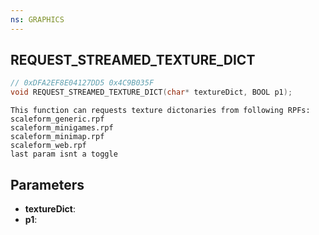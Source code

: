 ```yaml
---
ns: GRAPHICS
---
```

## REQUEST_STREAMED_TEXTURE_DICT

```c
// 0xDFA2EF8E04127DD5 0x4C9B035F
void REQUEST_STREAMED_TEXTURE_DICT(char* textureDict, BOOL p1);
```

```
This function can requests texture dictonaries from following RPFs:
scaleform_generic.rpf
scaleform_minigames.rpf
scaleform_minimap.rpf
scaleform_web.rpf
last param isnt a toggle
```

## Parameters
* **textureDict**: 
* **p1**: 

